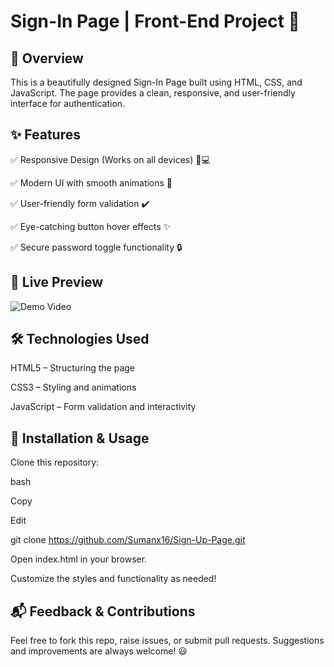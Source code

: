 # Sign-In Page | Front-End Project 🚀
## 📌 Overview
This is a beautifully designed Sign-In Page built using HTML, CSS, and JavaScript. The page provides a clean, responsive, and user-friendly interface for authentication.

## ✨ Features
✅ Responsive Design (Works on all devices) 📱💻

✅ Modern UI with smooth animations 🎨

✅ User-friendly form validation ✔️

✅ Eye-catching button hover effects ✨

✅ Secure password toggle functionality 🔒

## 📸 Live Preview
![Demo Video](video1-ezgif.com-video-to-gif-converter.gif)

## 🛠️ Technologies Used
HTML5 – Structuring the page

CSS3 – Styling and animations

JavaScript – Form validation and interactivity


## 📂 Installation & Usage
Clone this repository:

bash

Copy

Edit

git clone https://github.com/Sumanx16/Sign-Up-Page.git

Open index.html in your browser.

Customize the styles and functionality as needed!

## 📬 Feedback & Contributions
Feel free to fork this repo, raise issues, or submit pull requests. Suggestions and improvements are always welcome! 😃
